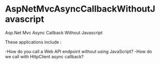 # AspNetMvcAsyncCallbackWithoutJavascript
Asp.Net Mvc Async Callback Without Javascript

These applications include : 

-How do you call a Web API endpoint without using JavaScript?
-How do we call with HttpClient async callback?
